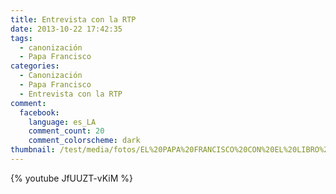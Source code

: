 ```yaml
---
title: Entrevista con la RTP
date: 2013-10-22 17:42:35
tags:
  - canonización
  - Papa Francisco
categories:
  - Canonización
  - Papa Francisco
  - Entrevista con la RTP
comment:
  facebook:
    language: es_LA
    comment_count: 20
    comment_colorscheme: dark
thumbnail: /test/media/fotos/EL%20PAPA%20FRANCISCO%20CON%20EL%20LIBRO%20DE%20MAMA%20ANTULA.jpeg
---
```



{% youtube JfUUZT-vKiM %}

